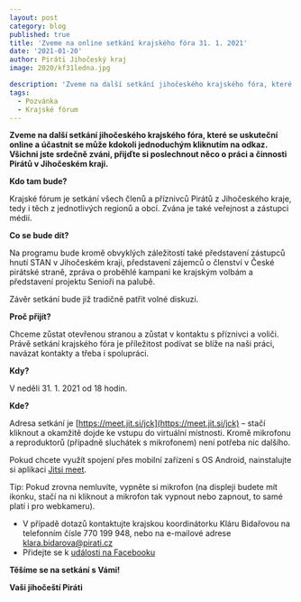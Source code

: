 ```yaml
---
layout: post
category: blog
published: true
title: 'Zveme na online setkání krajského fóra 31. 1. 2021'
date: '2021-01-20'
author: Piráti Jihočeský kraj
image: 2020/kf31ledna.jpg

description: 'Zveme na další setkání jihočeského krajského fóra, které se uskuteční online a účastnit se může kdokoli jednoduchým kliknutím na odkaz. Všichni jste srdečně zváni, přijďte si poslechnout něco o práci a činnosti Pirátů v Jihočeském kraji.'
tags:
  - Pozvánka
  - Krajské fórum
---
```

**Zveme na další setkání jihočeského krajského fóra, které se uskuteční online a účastnit se může kdokoli jednoduchým kliknutím na odkaz. 
Všichni jste srdečně zváni, přijďte si poslechnout něco o práci a činnosti Pirátů v Jihočeském kraji.**

**Kdo tam bude?**

Krajské fórum je setkání všech členů a příznivců Pirátů z Jihočeského kraje, tedy i těch z jednotlivých regionů a obcí. Zvána je také veřejnost a zástupci médií.

**Co se bude dít?**

Na programu bude kromě obvyklých záležitostí také představení zástupců hnutí STAN v Jihočeském kraji, představení zájemců o členství v České pirátské straně, zpráva o 
proběhlé kampani ke krajským volbám a představení projektu Senioři na palubě.

Závěr setkání bude již tradičně patřit volné diskuzi.

**Proč přijít?**

Chceme zůstat otevřenou stranou a zůstat v kontaktu s příznivci a voliči. Právě setkání krajského fóra je příležitost podívat se blíže na naši práci, navázat kontakty a třeba i spolupráci.

**Kdy?**

V neděli 31. 1. 2021 od 18 hodin.

**Kde?**

Adresa setkání je [https://meet.jit.si/jck](https://meet.jit.si/jck) – stačí kliknout a okamžitě dojde ke vstupu do virtuální místnosti. Kromě mikrofonu a reproduktorů (případně sluchátek s mikrofonem) není potřeba nic dalšího.

Pokud chcete využít spojení přes mobilní zařízení s OS Android, nainstalujte si aplikaci [Jitsi meet](https://play.google.com/store/apps/details?id=org.jitsi.meet&hl=cs&gl=US).

Tip: Pokud zrovna nemluvíte, vypněte si mikrofon (na displeji budete mít ikonku, stačí na ni kliknout a mikrofon tak vypnout nebo zapnout, to samé platí i pro webkameru).

  - V případě dotazů kontaktujte krajskou koordinátorku Kláru Bidařovou na telefonním čísle 770 199 948, nebo na e-mailové adrese klara.bidarova@pirati.cz
  - Přidejte se k [události na Facebooku](https://www.facebook.com/events/1304460369912857)

**Těšíme se na setkání s Vámi!**

**Vaši jihočeští Piráti**

